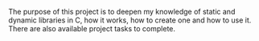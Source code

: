 The purpose of this project is to deepen my knowledge of static and dynamic libraries in C, how it works, how to create one and how to use it. There are also available project tasks to complete.
